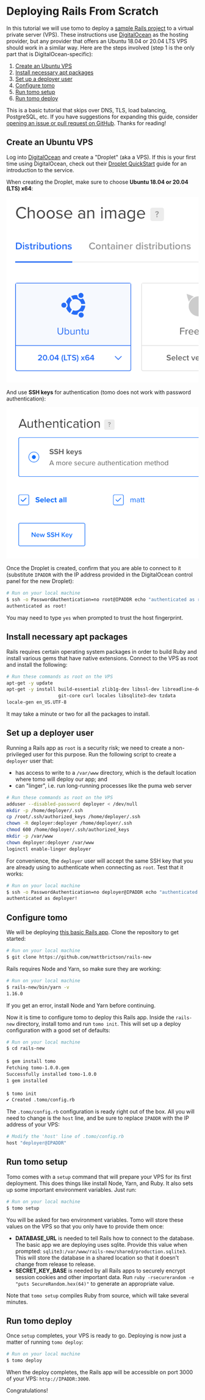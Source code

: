 # Deploying Rails From Scratch

In this tutorial we will use tomo to deploy a [sample Rails project](https://github.com/mattbrictson/rails-new) to a virtual private server (VPS). These instructions use [DigitalOcean](https://www.digitalocean.com) as the hosting provider, but any provider that offers an Ubuntu 18.04 or 20.04 LTS VPS should work in a similar way. Here are the steps involved (step 1 is the only part that is DigitalOcean-specific):

1. [Create an Ubuntu VPS](#create-an-ubuntu-vps)
2. [Install necessary apt packages](#install-necessary-apt-packages)
3. [Set up a deployer user](#set-up-a-deployer-user)
4. [Configure tomo](#configure-tomo)
5. [Run tomo setup](#run-tomo-setup)
6. [Run tomo deploy](#run-tomo-deploy)

This is a basic tutorial that skips over DNS, TLS, load balancing, PostgreSQL, etc. If you have suggestions for expanding this guide, consider [opening an issue or pull request on GitHub](https://github.com/mattbrictson/tomo). Thanks for reading!

## Create an Ubuntu VPS

Log into [DigitalOcean](https://www.digitalocean.com) and create a "Droplet" (aka a VPS). If this is your first time using DigitalOcean, check out their [Droplet QuickStart](https://www.digitalocean.com/docs/droplets/quickstart/) guide for an introduction to the service.

When creating the Droplet, make sure to choose **Ubuntu 18.04 or 20.04 (LTS) x64**:

![Ubuntu 20.04 LTS](./ubuntu-20-lts@2x.png)

And use **SSH keys** for authentication (tomo does not work with password authentication):

![SSH Authentication](./ssh-auth@2x.png)

Once the Droplet is created, confirm that you are able to connect to it (substitute `IPADDR` with the IP address provided in the DigitalOcean control panel for the new Droplet):

```sh
# Run on your local machine
$ ssh -o PasswordAuthentication=no root@IPADDR echo "authenticated as root!"
authenticated as root!
```

You may need to type `yes` when prompted to trust the host fingerprint.

## Install necessary apt packages

Rails requires certain operating system packages in order to build Ruby and install various gems that have native extensions. Connect to the VPS as root and install the following:

```sh
# Run these commands as root on the VPS
apt-get -y update
apt-get -y install build-essential zlib1g-dev libssl-dev libreadline-dev \
                   git-core curl locales libsqlite3-dev tzdata
locale-gen en_US.UTF-8
```

It may take a minute or two for all the packages to install.

## Set up a deployer user

Running a Rails app as `root` is a security risk; we need to create a non-privileged user for this purpose. Run the following script to create a
`deployer` user that:

- has access to write to a `/var/www` directory, which is the default location where tomo will deploy our app; and
- can "linger", i.e. run long-running processes like the puma web server

```sh
# Run these commands as root on the VPS
adduser --disabled-password deployer < /dev/null
mkdir -p /home/deployer/.ssh
cp /root/.ssh/authorized_keys /home/deployer/.ssh
chown -R deployer:deployer /home/deployer/.ssh
chmod 600 /home/deployer/.ssh/authorized_keys
mkdir -p /var/www
chown deployer:deployer /var/www
loginctl enable-linger deployer
```

For convenience, the `deployer` user will accept the same SSH key that you are already using to authenticate when connecting as `root`. Test that it works:

```sh
# Run on your local machine
$ ssh -o PasswordAuthentication=no deployer@IPADDR echo "authenticated as deployer!"
authenticated as deployer!
```

## Configure tomo

We will be deploying [this basic Rails app](https://github.com/mattbrictson/rails-new). Clone the repository to get started:

```sh
# Run on your local machine
$ git clone https://github.com/mattbrictson/rails-new
```

Rails requires Node and Yarn, so make sure they are working:

```sh
# Run on your local machine
$ rails-new/bin/yarn -v
1.16.0
```

If you get an error, install Node and Yarn before continuing.

Now it is time to configure tomo to deploy this Rails app. Inside the `rails-new` directory, install tomo and run `tomo init`. This will set up a deploy configuration with a good set of defaults:

```sh
# Run on your local machine
$ cd rails-new

$ gem install tomo
Fetching tomo-1.0.0.gem
Successfully installed tomo-1.0.0
1 gem installed

$ tomo init
✔ Created .tomo/config.rb
```

The `.tomo/config.rb` configuration is ready right out of the box. All you will need to change is the `host` line, and be sure to replace `IPADDR` with the IP address of your VPS:

```ruby
# Modify the 'host' line of .tomo/config.rb
host "deployer@IPADDR"
```

## Run tomo setup

Tomo comes with a `setup` command that will prepare your VPS for its first deployment. This does things like install Node, Yarn, and Ruby. It also sets up some important environment variables. Just run:

```sh
# Run on your local machine
$ tomo setup
```

You will be asked for two environment variables. Tomo will store these values on the VPS so that you only have to provide them once:

- **DATABASE_URL** is needed to tell Rails how to connect to the database. The basic app we are deploying uses sqlite. Provide this value when prompted: `sqlite3:/var/www/rails-new/shared/production.sqlite3`. This will store the database in a shared location so that it doesn't change from release to release.
- **SECRET_KEY_BASE** is needed by all Rails apps to securely encrypt session cookies and other important data. Run `ruby -rsecurerandom -e "puts SecureRandom.hex(64)"` to generate an appropriate value.

Note that `tomo setup` compiles Ruby from source, which will take several minutes.

## Run tomo deploy

Once `setup` completes, your VPS is ready to go. Deploying is now just a matter of running `tomo deploy`:

```sh
# Run on your local machine
$ tomo deploy
```

When the deploy completes, the Rails app will be accessible on port 3000 of your VPS: `http://IPADDR:3000`.

Congratulations!
